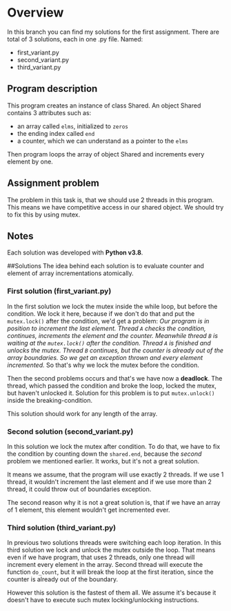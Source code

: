 # Overview
In this branch you can find my solutions for the first assignment. There are total of 3 solutions, each in one .py file. 
Named:
- first_variant.py
- second_variant.py
- third_variant.py

## Program description
This program creates an instance of class Shared. An object Shared contains 3 attributes such as:
- an array called `elms`, initialized to `zeros`
- the ending index called `end`
- a counter, which we can understand as a pointer to the `elms`

Then program loops the array of object Shared and increments every element by one.

## Assignment problem
The problem in this task is, that we should use 2 threads in this program. This means we have competitive access in our shared object. We should try to fix this by using mutex.

## Notes
Each solution was developed with **Python v3.8**.

##Solutions
The idea behind each solution is to evaluate counter and element of array incrementations atomically.
### First solution (first_variant.py)
In the first solution we lock the mutex inside the while loop, but before the condition. We lock it here, because if we don't do that and put the `mutex.lock()` after the condition, we'd get a problem:
*Our program is in position to increment the last element. Thread `A` checks the condition, continues, increments the element and the counter. Meanwhile thread `B` is waiting at the `mutex.lock()` after the condition. Thread `A` is finished and unlocks the mutex. Thread `B` continues, but the counter is already out of the array boundaries. So we get an exception thrown and every element incremented.* So that's why we lock the mutex before the condition. 

Then the second problems occurs and that's we have now a **deadlock**. The thread, which passed the condition and broke the loop, locked the mutex, but haven't unlocked it. Solution for this problem is to put `mutex.unlock()` inside the breaking-condition.

This solution should work for any length of the array.
### Second solution (second_variant.py)
In this solution we lock the mutex after condition. To do that, we have to fix the condition by counting down the `shared.end`, because the *second* problem we mentioned earlier. It works, but it's not a great solution. 

It means we assume, that the program will use exactly 2 threads. If we use 1 thread, it wouldn't increment the last element and if we use more than 2 thread, it could throw out of boundaries exception.

The second reason why it is not a great solution is, that if we have an array of 1 element, this element wouldn't get incremented ever.

### Third solution (third_variant.py)
In previous two solutions threads were switching each loop iteration. In this third solution we lock and unlock the mutex outside the loop. That means even if we have program, that uses 2 threads, only one thread will increment every element in the array. Second thread will execute the function `do_count`, but it will break the loop at the first iteration, since the counter is already out of the boundary.

However this solution is the fastest of them all. We assume it's because it doesn't have to execute such mutex locking/unlocking instructions.

